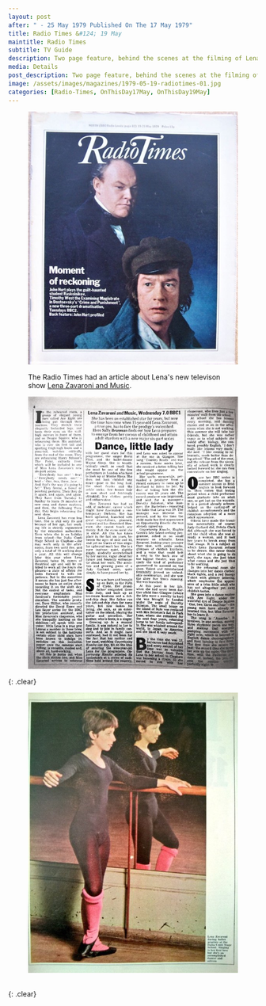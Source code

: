 ```yaml
---
layout: post
after: " - 25 May 1979 Published On The 17 May 1979"
title: Radio Times &#124; 19 May
maintitle: Radio Times
subtitle: TV Guide
description: Two page feature, behind the scenes at the filming of Lena's first series for the BBC, Lena Zavaroni and Music.
media: Details
post_description: Two page feature, behind the scenes at the filming of Lena's first series for the BBC, Lena Zavaroni and Music.
image: /assets/images/magazines/1979-05-19-radiotimes-01.jpg
categories: [Radio-Times, OnThisDay17May, OnThisDay19May]
---
```


<figure class="fig1">
<a href="/assets/images/magazines/1979-05-19-radiotimes-01.jpg"><img src="/assets/images/magazines/1979-05-19-radiotimes-01.jpg" class="full-width zoom-in" /></a>
<figcaption>
<p>The Radio Times had an article about Lena's new televison show <a href="/1979-05-23-lena-zavaroni-and-music">Lena Zavaroni and Music</a>.</p>
</figcaption>
</figure>

<figure class="fig2">
<a href="/assets/images/magazines/1979-05-19-radiotimes-02.jpg"><img src="/assets/images/magazines/1979-05-19-radiotimes-02.jpg" class="full-width zoom-in" /></a>
</figure>

{: .clear}

<figure class="fig1">
<a href="/assets/images/magazines/1979-05-19-radiotimes-03.jpg"><img src="/assets/images/magazines/1979-05-19-radiotimes-03.jpg" class="full-width zoom-in" /></a>
</figure>

<br />{: .clear}

